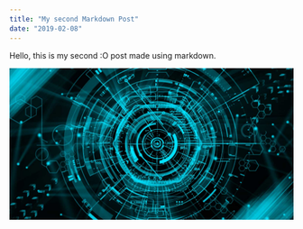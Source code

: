 ```yaml
---
title: "My second Markdown Post"
date: "2019-02-08"
---
```


Hello, this is my second :O post made using markdown.

![Crypto](crypto.jpg)